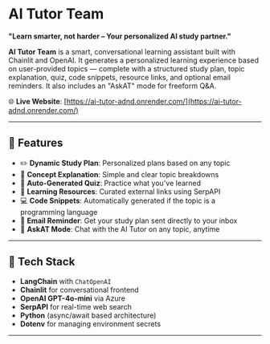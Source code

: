 # AI Tutor Team

**"Learn smarter, not harder – Your personalized AI study partner."**

**AI Tutor Team** is a smart, conversational learning assistant built with Chainlit and OpenAI. It generates a personalized learning experience based on user-provided topics — complete with a structured study plan, topic explanation, quiz, code snippets, resource links, and optional email reminders. It also includes an "AskAT" mode for freeform Q&A.

🌐 **Live Website**: [https://ai-tutor-adnd.onrender.com/](https://ai-tutor-adnd.onrender.com/)

---

## 🚀 Features

- ✏️ **Dynamic Study Plan**: Personalized plans based on any topic
- 📘 **Concept Explanation**: Simple and clear topic breakdowns
- 📝 **Auto-Generated Quiz**: Practice what you've learned
- 🔗 **Learning Resources**: Curated external links using SerpAPI
- 💻 **Code Snippets**: Automatically generated if the topic is a programming language
- 📧 **Email Reminder**: Get your study plan sent directly to your inbox
- 💬 **AskAT Mode**: Chat with the AI Tutor on any topic, anytime

---

## 🧰 Tech Stack

- **LangChain** with `ChatOpenAI`
- **Chainlit** for conversational frontend
- **OpenAI GPT-4o-mini** via Azure
- **SerpAPI** for real-time web search
- **Python** (async/await based architecture)
- **Dotenv** for managing environment secrets

---
